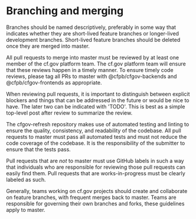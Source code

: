 # Branching and merging

Branches should be named descriptively, preferably in some way that indicates whether they are short-lived feature branches or longer-lived development branches. Short-lived feature branches should be deleted once they are merged into master. 

All pull requests to merge into master must be reviewed by at least one member of the cf.gov platform team. The cf.gov platform team will ensure that these reviews happen in a timely manner. To ensure timely code reviews, please tag all PRs to master with @cfpb/cfgov-backends and @cfpb/cfgov-frontends as appropriate.

When reviewing pull requests, it is important to distinguish between explicit blockers and things that can be addressed in the future or would be nice to have. The later two can be indicated with 'TODO'. This is best as a simple top-level post after review to summarize the review.

The cfgov-refresh repository makes use of automated testing and linting to ensure the quality, consistency, and readability of the codebase. All pull requests to master must pass all automated tests and must not reduce the code coverage of the codebase. It is the responsibility of the submitter to ensure that the tests pass.

Pull requests that are *not* to master must use GitHub labels in such a way that individuals who are responsible for reviewing those pull requests can easily find them. Pull requests that are works-in-progress must be clearly labeled as such.

Generally, teams working on cf.gov projects should create and collaborate on feature branches, with frequent merges back to master. Teams are responsible for governing their own branches and forks, these guidelines apply to master. 
